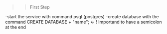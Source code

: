 > > First Step

-start the service with command psql (postgres)
-create database with the command CREATE DATABASE + "name"; <- ! Importand to have a semicolon at the end
